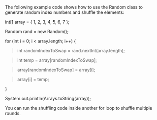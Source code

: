 The following example code shows how to use the Random class to generate
random index numbers and shuffle the elements:

int\[\] array = { 1, 2, 3, 4, 5, 6, 7 };

Random rand = new Random();

for (int i = 0; i \< array.length; i++) {

> int randomIndexToSwap = rand.nextInt(array.length);

> int temp = array\[randomIndexToSwap\];

> array\[randomIndexToSwap\] = array\[i\];

> array\[i\] = temp;

}

System.out.println(Arrays.toString(array));

You can run the shuffling code inside another for loop to shuffle
multiple rounds.